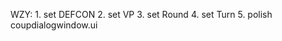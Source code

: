 WZY:
    1. set DEFCON
    2. set VP
    3. set Round
    4. set Turn
    5. polish coupdialogwindow.ui
